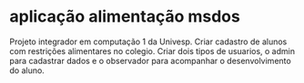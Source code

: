 # aplicação alimentação msdos
Projeto integrador em computação 1 da Univesp. Criar cadastro de alunos com restrições alimentares no colegio. Criar dois tipos de usuarios, o admin para cadastrar dados e o observador para acompanhar o desenvolvimento do aluno.
